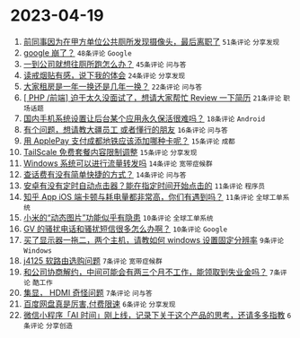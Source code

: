 # 2023-04-19

1. [前同事因为在甲方单位公共厕所发现摄像头，最后离职了](https://www.v2ex.com/t/933631) `51条评论` `分享发现`
1. [google 崩了？](https://www.v2ex.com/t/933636) `48条评论` `Google`
1. [一到公司就想往厕所跑怎么办？](https://www.v2ex.com/t/933623) `45条评论` `问与答`
1. [读戒烟贴有感，说下我的体会](https://www.v2ex.com/t/933642) `24条评论` `分享发现`
1. [大家租房是一年一换还是几年一换？](https://www.v2ex.com/t/933649) `22条评论` `问与答`
1. [[ PHP /前端] 迫于太久没面试了，想请大家帮忙 Review 一下简历](https://www.v2ex.com/t/933619) `21条评论` `职场话题`
1. [国内手机系统设置让后台某个应用永久保活很难吗？](https://www.v2ex.com/t/933652) `18条评论` `Android`
1. [有个问题，想请教大疆员工 或者懂行的朋友](https://www.v2ex.com/t/933637) `16条评论` `问与答`
1. [用 ApplePay 支付成都地铁应该添加哪种卡呢？](https://www.v2ex.com/t/933644) `15条评论` `成都`
1. [TailScale 免费套餐内容限制调整](https://www.v2ex.com/t/933632) `15条评论` `分享发现`
1. [Windows 系统可以进行流量转发吗](https://www.v2ex.com/t/933635) `14条评论` `宽带症候群`
1. [查话费有没有简单快捷的方式？](https://www.v2ex.com/t/933625) `14条评论` `问与答`
1. [安卓有没有定时自动点击器？能在指定时间开始点击的](https://www.v2ex.com/t/933633) `11条评论` `程序员`
1. [知乎 App iOS 端卡顿与耗电量都非常高，你们有遇到吗？](https://www.v2ex.com/t/933630) `11条评论` `全球工单系统`
1. [小米的“动态图片”功能似乎有隐患](https://www.v2ex.com/t/933665) `10条评论` `全球工单系统`
1. [GV 的骚扰电话和骚扰短信很多怎么办啊？](https://www.v2ex.com/t/933627) `10条评论` `Google`
1. [买了显示器一拖二，两个主机，请教如何 windows 设置固定分辨率](https://www.v2ex.com/t/933650) `9条评论` `Windows`
1. [j4125 软路由选购问题](https://www.v2ex.com/t/933674) `7条评论` `宽带症候群`
1. [和公司协商解约，中间可能会有两三个月不工作，能领取到失业金吗？](https://www.v2ex.com/t/933668) `7条评论` `酷工作`
1. [集显， HDMI 奇怪问题](https://www.v2ex.com/t/933634) `7条评论` `问与答`
1. [百度网盘真是厉害,付费限速](https://www.v2ex.com/t/933654) `6条评论` `分享发现`
1. [微信小程序「AI 时间」刚上线，记录下关于这个产品的思考，还请多多指教](https://www.v2ex.com/t/933646) `6条评论` `分享创造`
